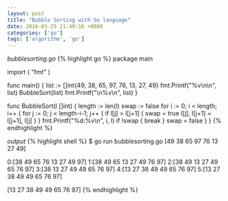 ```yaml
---
layout: post
title: "Bubble Sorting with Go language"
date: 2016-03-25 21:49:16 +0800
categories: ['go']
tags: ['algorithm', 'go']
---
```

*bubblesorting.go*
{% highlight go %}
package main

import (
	"fmt"
)

func main() {
	list := []int{49, 38, 65, 97, 76, 13, 27, 49}
	fmt.Printf("%v\n\n", list)
	BubbleSort(list)
	fmt.Printf("\n%v\n", list)
}

func BubbleSort(l []int) {
	length := len(l)
	swap := false
	for i := 0; i < length; i++ {
		for j := 0; j < length-i-1; j++ {
			if l[j] > l[j+1] {
				swap = true
				l[j], l[j+1] = l[j+1], l[j]
			}
		}
		fmt.Printf("%d:%v\n", i, l)
		if !swap {
			break
		}
		swap = false
	}
}
{% endhighlight %}

*output*
{% highlight shell %}
$ go run bubblesorting.go 
[49 38 65 97 76 13 27 49]

0:[38 49 65 76 13 27 49 97]
1:[38 49 65 13 27 49 76 97]
2:[38 49 13 27 49 65 76 97]
3:[38 13 27 49 49 65 76 97]
4:[13 27 38 49 49 65 76 97]
5:[13 27 38 49 49 65 76 97]

[13 27 38 49 49 65 76 97]
{% endhighlight %}
